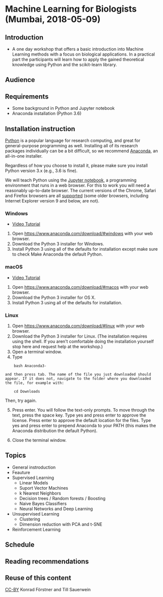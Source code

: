 # Machine Learning for Biologists (Mumbai, 2018-05-09)

## Introduction

- A one day workshop that offers a basic introduction into Machine
  Learning methods with a focus on biological applications. In a
  practical part the participants will learn how to apply the gained
  theoretical knowledge using Python and the scikit-learn library.

## Audience

## Requirements

- Some background in Python and Jupyter notebook
- Anaconda installation (Python 3.6)

## Installation instruction

[Python](http://python.org/) is a popular language for research computing, and great for
general-purpose programming as well. Installing all of its research
packages individually can be a bit difficult, so we recommend
[Anaconda](https://www.anaconda.com/distribution/), an all-in-one installer.

Regardless of how you choose to install it, please make sure you
install Python version 3.x (e.g., 3.6 is fine).

We will teach Python using the [Jupyter
notebook](https://jupyter.org/), a programming environment that runs
in a web browser. For this to work you will need a reasonably
up-to-date browser. The current versions of the Chrome, Safari and
Firefox browsers are all
[supported](https://jupyter-notebook.readthedocs.io/en/stable/notebook.html#browser-compatibility)
(some older browsers, including Internet Explorer version 9 and below,
are not).

### Windows

- [Video Tutorial](https://www.youtube.com/watch?v=xxQ0mzZ8UvA)

1. Open https://www.anaconda.com/download/#windows with your web browser.
2. Download the Python 3 installer for Windows.
3. Install Python 3 using all of the defaults for installation except make sure to check Make Anaconda the default Python.


### macOS

- [Video Tutorial](https://www.youtube.com/watch?v=TcSAln46u9U)

1. Open https://www.anaconda.com/download/#macos with your web browser.
2. Download the Python 3 installer for OS X.
3. Install Python 3 using all of the defaults for installation.

### Linux

1. Open https://www.anaconda.com/download/#linux with your web browser.
2. Download the Python 3 installer for Linux. (The installation requires using the shell. If you aren't comfortable doing the installation yourself stop here and request help at the workshop.)
3. Open a terminal window.
4. Type

```
    bash Anaconda3-
```

    and then press tab. The name of the file you just downloaded should appear. If it does not, navigate to the folder where you downloaded the file, for example with:

```
    cd Downloads
```	
   Then, try again.

5. Press enter. You will follow the text-only prompts. To move through
   the text, press the space key. Type yes and press enter to approve
   the license. Press enter to approve the default location for the
   files. Type yes and press enter to prepend Anaconda to your PATH
   (this makes the Anaconda distribution the default Python).

6. Close the terminal window.


## Topics

- General instroduction
- Feauture
- Supervised Learning
  - Linear Models 
  - Suport Vector Machines
  - k Nearest Neighbors
  - Decision trees / Random forests / Boosting
  - Naive Bayes Classifiers
  - Neural Networks and Deep Learning
- Unsupervised Learning
  - Clustering
  - Dimension reduction with PCA and t-SNE
- Reinforcement Learning

## Schedule

## Reading recommendations

## Reuse of this content

[CC-BY](https://creativecommons.org/licenses/by/4.0/) Konrad Förstner and Till Sauerwein

